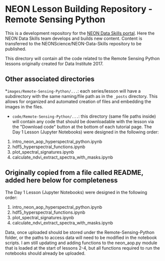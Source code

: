 # NEON Lesson Building Repository - Remote Sensing Python
This is a development repository for the
<a href="http://www.neondataskills.org" target="_blank">NEON Data Skills portal</a>.
Here the NEON Data Skills team develops and builds new content. Content is
transferred to the NEONScience/NEON-Data-Skills repository to be published.

This directory will contain all the code related to the Remote Sensing Python
lessons originally created for Data Institute 2017.


## Other associated directories

*`images/Remote-Sensing-Python/...`: each series/lesson will have a subdirectory with the same naming/file
path as in the `_posts` directory. This allows for organized and automated
creation of files and embedding the images in the files.  
* `code/Remote-Sensing-Python/...`: this directory (same file paths inside) will contain any code that
should be downloadable with the lesson via the "Download code" button at the
bottom of each tutorial page.
The Day 1 Lesson (Jupyter Notebooks) were designed in the following order:

1. intro_neon_aop_hyperspectral_python.ipynb
2. hdf5_hyperspectral_functions.ipynb
3. plot_spectral_signatures.ipynb
4. calculate_ndvi_extract_spectra_with_masks.ipynb

## Originally copied from a file called README, added here below for completeness

The Day 1 Lesson (Jupyter Notebooks) were designed in the following order:

1. intro_neon_aop_hyperspectral_python.ipynb
2. hdf5_hyperspectral_functions.ipynb
3. plot_spectral_signatures.ipynb
4. calculate_ndvi_extract_spectra_with_masks.ipynb

Data, once uploaded should be stored under the Remote-Sensing-Python folder, or the paths to access data will need to be modified in the notebook scripts.
I am still updating and adding functions to the neon_aop.py module that is loaded at the start of lessons 2-4, but all functions required to run the notebooks should already be uploaded.
